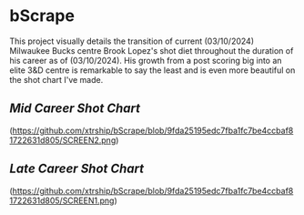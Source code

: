 # bScrape

This project visually details the transition of current (03/10/2024) Milwaukee Bucks centre Brook Lopez's shot diet throughout the duration of his career as of (03/10/2024). His growth from a post scoring big into an elite 3&D centre is remarkable to say the least and is even more beautiful on the shot chart I've made.

## _Mid Career Shot Chart_
(https://github.com/xtrship/bScrape/blob/9fda25195edc7fba1fc7be4ccbaf81722631d805/SCREEN2.png)

## _Late Career Shot Chart_
(https://github.com/xtrship/bScrape/blob/9fda25195edc7fba1fc7be4ccbaf81722631d805/SCREEN1.png)

